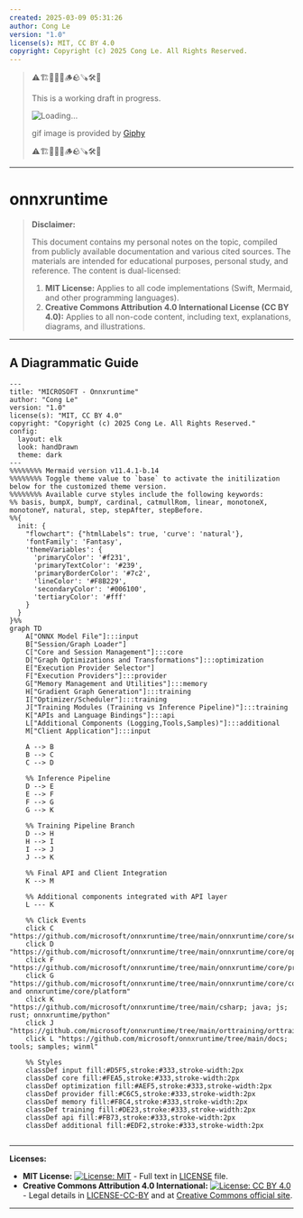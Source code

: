 ```yaml
---
created: 2025-03-09 05:31:26
author: Cong Le
version: "1.0"
license(s): MIT, CC BY 4.0
copyright: Copyright (c) 2025 Cong Le. All Rights Reserved.
---
```



> ⚠️🏗️🚧🦺🧱🪵🪨🪚🛠️👷
> 
> This is a working draft in progress.
> 
> ![Loading...](https://media2.giphy.com/media/v1.Y2lkPTc5MGI3NjExc2VvbnJ6dmphMzFnZWdhZnU5NGR5Yzh6eW9mcXJxc3g0dWliaTdpZSZlcD12MV9pbnRlcm5hbF9naWZfYnlfaWQmY3Q9Zw/3o85xAsvWZnf6zKvdu/giphy.gif)
> 
> gif image is provided by [Giphy](https://giphy.com)
> 
> ⚠️🏗️🚧🦺🧱🪵🪨🪚🛠️👷

----


# onnxruntime
> **Disclaimer:**
>
> This document contains my personal notes on the topic,
> compiled from publicly available documentation and various cited sources.
> The materials are intended for educational purposes, personal study, and reference.
> The content is dual-licensed:
> 1. **MIT License:** Applies to all code implementations (Swift, Mermaid, and other programming languages).
> 2. **Creative Commons Attribution 4.0 International License (CC BY 4.0):** Applies to all non-code content, including text, explanations, diagrams, and illustrations.
---


## A Diagrammatic Guide 



```mermaid
---
title: "MICROSOFT - Onnxruntime"
author: "Cong Le"
version: "1.0"
license(s): "MIT, CC BY 4.0"
copyright: "Copyright (c) 2025 Cong Le. All Rights Reserved."
config:
  layout: elk
  look: handDrawn
  theme: dark
---
%%%%%%%% Mermaid version v11.4.1-b.14
%%%%%%%% Toggle theme value to `base` to activate the initilization below for the customized theme version.
%%%%%%%% Available curve styles include the following keywords:
%% basis, bumpX, bumpY, cardinal, catmullRom, linear, monotoneX, monotoneY, natural, step, stepAfter, stepBefore.
%%{
  init: {
    "flowchart": {"htmlLabels": true, 'curve': 'natural'},
    'fontFamily': 'Fantasy',
    'themeVariables': {
      'primaryColor': '#f231',
      'primaryTextColor': '#239',
      'primaryBorderColor': '#7c2',
      'lineColor': '#F8B229',
      'secondaryColor': '#006100',
      'tertiaryColor': '#fff'
    }
  }
}%%
graph TD
    A["ONNX Model File"]:::input
    B["Session/Graph Loader"]
    C["Core and Session Management"]:::core
    D["Graph Optimizations and Transformations"]:::optimization
    E["Execution Provider Selector"]
    F["Execution Providers"]:::provider
    G["Memory Management and Utilities"]:::memory
    H["Gradient Graph Generation"]:::training
    I["Optimizer/Scheduler"]:::training
    J["Training Modules (Training vs Inference Pipeline)"]:::training
    K["APIs and Language Bindings"]:::api
    L["Additional Components (Logging,Tools,Samples)"]:::additional
    M["Client Application"]:::input

    A --> B
    B --> C
    C --> D

    %% Inference Pipeline
    D --> E
    E --> F
    F --> G
    G --> K

    %% Training Pipeline Branch
    D --> H
    H --> I
    I --> J
    J --> K

    %% Final API and Client Integration
    K --> M

    %% Additional components integrated with API layer
    L --- K

    %% Click Events
    click C "https://github.com/microsoft/onnxruntime/tree/main/onnxruntime/core/session"
    click D "https://github.com/microsoft/onnxruntime/tree/main/onnxruntime/core/optimizer"
    click F "https://github.com/microsoft/onnxruntime/tree/main/onnxruntime/core/providers"
    click G "https://github.com/microsoft/onnxruntime/tree/main/onnxruntime/core/common and onnxruntime/core/platform"
    click K "https://github.com/microsoft/onnxruntime/tree/main/csharp; java; js; rust; onnxruntime/python"
    click J "https://github.com/microsoft/onnxruntime/tree/main/orttraining/orttraining"
    click L "https://github.com/microsoft/onnxruntime/tree/main/docs; tools; samples; winml"

    %% Styles
    classDef input fill:#D5F5,stroke:#333,stroke-width:2px
    classDef core fill:#FEA5,stroke:#333,stroke-width:2px
    classDef optimization fill:#AEF5,stroke:#333,stroke-width:2px
    classDef provider fill:#C6C5,stroke:#333,stroke-width:2px
    classDef memory fill:#F8C4,stroke:#333,stroke-width:2px
    classDef training fill:#DE23,stroke:#333,stroke-width:2px
    classDef api fill:#FB73,stroke:#333,stroke-width:2px
    classDef additional fill:#EDF2,stroke:#333,stroke-width:2px
    
```





---
**Licenses:**

- **MIT License:**  [![License: MIT](https://img.shields.io/badge/License-MIT-yellow.svg)](LICENSE) - Full text in [LICENSE](LICENSE) file.
- **Creative Commons Attribution 4.0 International:** [![License: CC BY 4.0](https://licensebuttons.net/l/by/4.0/88x31.png)](LICENSE-CC-BY) - Legal details in [LICENSE-CC-BY](LICENSE-CC-BY) and at [Creative Commons official site](http://creativecommons.org/licenses/by/4.0/).

---
